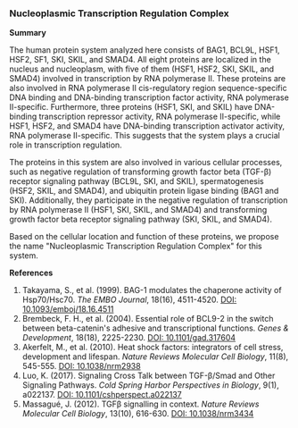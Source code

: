### Nucleoplasmic Transcription Regulation Complex

**Summary**

The human protein system analyzed here consists of BAG1, BCL9L, HSF1, HSF2, SF1, SKI, SKIL, and SMAD4. All eight proteins are localized in the nucleus and nucleoplasm, with five of them (HSF1, HSF2, SKI, SKIL, and SMAD4) involved in transcription by RNA polymerase II. These proteins are also involved in RNA polymerase II cis-regulatory region sequence-specific DNA binding and DNA-binding transcription factor activity, RNA polymerase II-specific. Furthermore, three proteins (HSF1, SKI, and SKIL) have DNA-binding transcription repressor activity, RNA polymerase II-specific, while HSF1, HSF2, and SMAD4 have DNA-binding transcription activator activity, RNA polymerase II-specific. This suggests that the system plays a crucial role in transcription regulation.

The proteins in this system are also involved in various cellular processes, such as negative regulation of transforming growth factor beta (TGF-β) receptor signaling pathway (BCL9L, SKI, and SKIL), spermatogenesis (HSF2, SKIL, and SMAD4), and ubiquitin protein ligase binding (BAG1 and SKI). Additionally, they participate in the negative regulation of transcription by RNA polymerase II (HSF1, SKI, SKIL, and SMAD4) and transforming growth factor beta receptor signaling pathway (SKI, SKIL, and SMAD4).

Based on the cellular location and function of these proteins, we propose the name "Nucleoplasmic Transcription Regulation Complex" for this system.

**References**

1. Takayama, S., et al. (1999). BAG-1 modulates the chaperone activity of Hsp70/Hsc70. *The EMBO Journal*, 18(16), 4511-4520. [DOI: 10.1093/emboj/18.16.4511](https://doi.org/10.1093/emboj/18.16.4511)
2. Brembeck, F. H., et al. (2004). Essential role of BCL9-2 in the switch between beta-catenin's adhesive and transcriptional functions. *Genes & Development*, 18(18), 2225-2230. [DOI: 10.1101/gad.317604](https://doi.org/10.1101/gad.317604)
3. Akerfelt, M., et al. (2010). Heat shock factors: integrators of cell stress, development and lifespan. *Nature Reviews Molecular Cell Biology*, 11(8), 545-555. [DOI: 10.1038/nrm2938](https://doi.org/10.1038/nrm2938)
4. Luo, K. (2017). Signaling Cross Talk between TGF-β/Smad and Other Signaling Pathways. *Cold Spring Harbor Perspectives in Biology*, 9(1), a022137. [DOI: 10.1101/cshperspect.a022137](https://doi.org/10.1101/cshperspect.a022137)
5. Massagué, J. (2012). TGFβ signalling in context. *Nature Reviews Molecular Cell Biology*, 13(10), 616-630. [DOI: 10.1038/nrm3434](https://doi.org/10.1038/nrm3434)